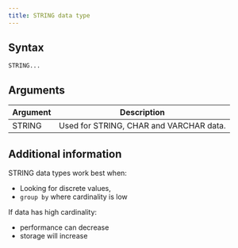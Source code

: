 ```yaml
---
title: STRING data type
---
```


## Syntax

```
STRING...
```

## Arguments

| Argument | Description |
|---|---|
| STRING | Used for STRING, CHAR and VARCHAR data. |

## Additional information

STRING data types work best when:
* Looking for discrete values,
* `group by` where cardinality is low

If data has high cardinality:
* performance can decrease
* storage will increase
